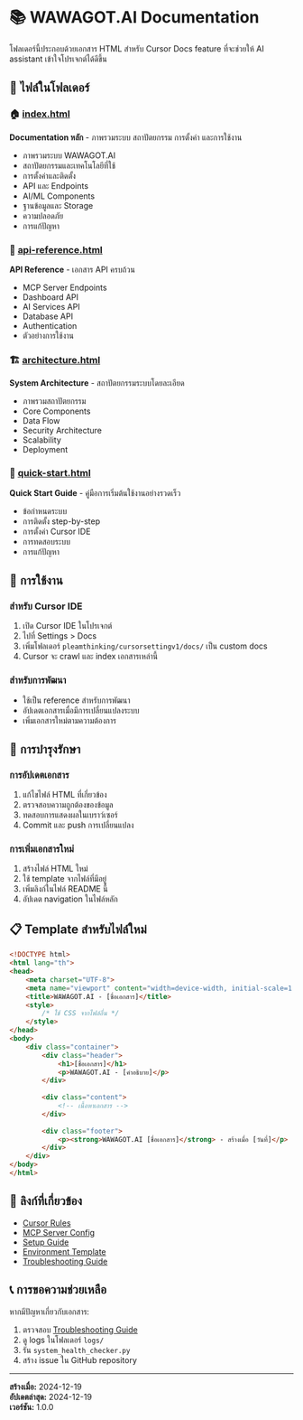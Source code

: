 # 📚 WAWAGOT.AI Documentation

โฟลเดอร์นี้ประกอบด้วยเอกสาร HTML สำหรับ Cursor Docs feature ที่จะช่วยให้ AI assistant เข้าใจโปรเจกต์ได้ดีขึ้น

## 📁 ไฟล์ในโฟลเดอร์

### 🏠 [index.html](./index.html)
**Documentation หลัก** - ภาพรวมระบบ สถาปัตยกรรม การตั้งค่า และการใช้งาน
- ภาพรวมระบบ WAWAGOT.AI
- สถาปัตยกรรมและเทคโนโลยีที่ใช้
- การตั้งค่าและติดตั้ง
- API และ Endpoints
- AI/ML Components
- ฐานข้อมูลและ Storage
- ความปลอดภัย
- การแก้ปัญหา

### 🔌 [api-reference.html](./api-reference.html)
**API Reference** - เอกสาร API ครบถ้วน
- MCP Server Endpoints
- Dashboard API
- AI Services API
- Database API
- Authentication
- ตัวอย่างการใช้งาน

### 🏗️ [architecture.html](./architecture.html)
**System Architecture** - สถาปัตยกรรมระบบโดยละเอียด
- ภาพรวมสถาปัตยกรรม
- Core Components
- Data Flow
- Security Architecture
- Scalability
- Deployment

### 🚀 [quick-start.html](./quick-start.html)
**Quick Start Guide** - คู่มือการเริ่มต้นใช้งานอย่างรวดเร็ว
- ข้อกำหนดระบบ
- การติดตั้ง step-by-step
- การตั้งค่า Cursor IDE
- การทดสอบระบบ
- การแก้ปัญหา

## 🎯 การใช้งาน

### สำหรับ Cursor IDE
1. เปิด Cursor IDE ในโปรเจกต์
2. ไปที่ Settings > Docs
3. เพิ่มโฟลเดอร์ `pleamthinking/cursorsettingv1/docs/` เป็น custom docs
4. Cursor จะ crawl และ index เอกสารเหล่านี้

### สำหรับการพัฒนา
- ใช้เป็น reference สำหรับการพัฒนา
- อัปเดตเอกสารเมื่อมีการเปลี่ยนแปลงระบบ
- เพิ่มเอกสารใหม่ตามความต้องการ

## 🔧 การบำรุงรักษา

### การอัปเดตเอกสาร
1. แก้ไขไฟล์ HTML ที่เกี่ยวข้อง
2. ตรวจสอบความถูกต้องของข้อมูล
3. ทดสอบการแสดงผลในเบราว์เซอร์
4. Commit และ push การเปลี่ยนแปลง

### การเพิ่มเอกสารใหม่
1. สร้างไฟล์ HTML ใหม่
2. ใช้ template จากไฟล์ที่มีอยู่
3. เพิ่มลิงก์ในไฟล์ README นี้
4. อัปเดต navigation ในไฟล์หลัก

## 📋 Template สำหรับไฟล์ใหม่

```html
<!DOCTYPE html>
<html lang="th">
<head>
    <meta charset="UTF-8">
    <meta name="viewport" content="width=device-width, initial-scale=1.0">
    <title>WAWAGOT.AI - [ชื่อเอกสาร]</title>
    <style>
        /* ใช้ CSS จากไฟล์อื่น */
    </style>
</head>
<body>
    <div class="container">
        <div class="header">
            <h1>[ชื่อเอกสาร]</h1>
            <p>WAWAGOT.AI - [คำอธิบาย]</p>
        </div>
        
        <div class="content">
            <!-- เนื้อหาเอกสาร -->
        </div>
        
        <div class="footer">
            <p><strong>WAWAGOT.AI [ชื่อเอกสาร]</strong> - สร้างเมื่อ [วันที่]</p>
        </div>
    </div>
</body>
</html>
```

## 🔗 ลิงก์ที่เกี่ยวข้อง

- [Cursor Rules](../01_cursor_rules_main.md)
- [MCP Server Config](../02_mcp_server_config.json)
- [Setup Guide](../03_cursor_setup_guide.md)
- [Environment Template](../04_environment_variables_template.env)
- [Troubleshooting Guide](../07_troubleshooting_guide.md)

## 📞 การขอความช่วยเหลือ

หากมีปัญหาเกี่ยวกับเอกสาร:
1. ตรวจสอบ [Troubleshooting Guide](../07_troubleshooting_guide.md)
2. ดู logs ในโฟลเดอร์ `logs/`
3. รัน `system_health_checker.py`
4. สร้าง issue ใน GitHub repository

---

**สร้างเมื่อ:** 2024-12-19  
**อัปเดตล่าสุด:** 2024-12-19  
**เวอร์ชัน:** 1.0.0 